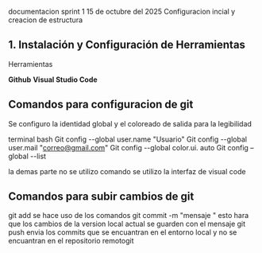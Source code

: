 documentacion sprint 1 
15 de octubre del 2025
Configuracion incial y creacion de estructura
## 1. Instalación y Configuración de Herramientas

  Herramientas

  **Github** 
  **Visual Studio Code** 
 
## Comandos para configuracion de git
Se configuro la identidad global y el coloreado de salida para la legibilidad

terminal bash
Git config --global user.name "Usuario"
Git config --global user.mail  "correo@gmail.com"
Git config --global color.ui. auto
Git config –global --list

la demas parte no se utilizo comando se utilizo la interfaz de visual code

## Comandos para subir cambios de git
git add 
se hace uso de los comandos 
git commit -m "mensaje "
esto hara que los cambios de la version local actual se guarden con el mensaje 
git push 
envia los commits que se encuantran en el entorno local y no se encuantran en el repositorio remotogit 

